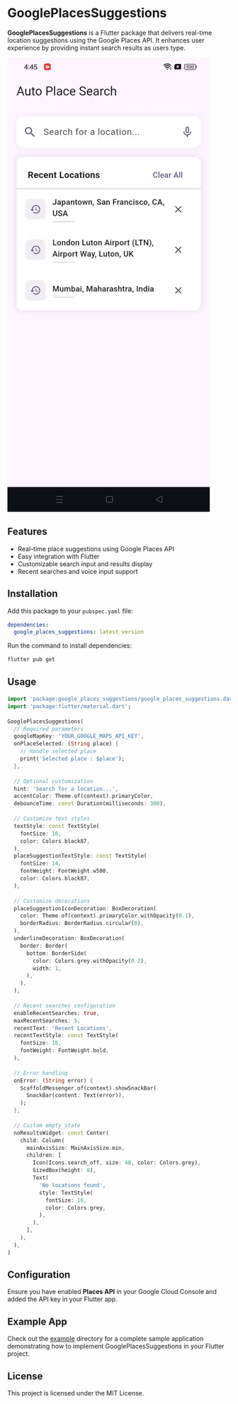 # GooglePlacesSuggestions

**GooglePlacesSuggestions** is a Flutter package that delivers real-time location suggestions using the Google Places API. It enhances user experience by providing instant search results as users type.

![GooglePlacesSuggestions Demo](https://github.com/rangholiyaprince/google_places_suggestions/blob/main/example/assets/google_palce_suggestions.gif)

## Features
- Real-time place suggestions using Google Places API
- Easy integration with Flutter
- Customizable search input and results display
- Recent searches and voice input support

## Installation

Add this package to your `pubspec.yaml` file:

```yaml
dependencies:
  google_places_suggestions: latest_version
```

Run the command to install dependencies:

```bash
flutter pub get
```

## Usage

```dart
import 'package:google_places_suggestions/google_places_suggestions.dart';
import 'package:flutter/material.dart';

GooglePlacesSuggestions(
  // Required parameters
  googleMapKey: 'YOUR_GOOGLE_MAPS_API_KEY',
  onPlaceSelected: (String place) {
    // Handle selected place
    print('Selected place : $place');
  },

  // Optional customization
  hint: 'Search for a location...',
  accentColor: Theme.of(context).primaryColor,
  debounceTime: const Duration(milliseconds: 300),

  // Customize text styles
  textStyle: const TextStyle(
    fontSize: 16,
    color: Colors.black87,
  ),
  placeSuggestionTextStyle: const TextStyle(
    fontSize: 14,
    fontWeight: FontWeight.w500,
    color: Colors.black87,
  ),

  // Customize decorations
  placeSuggestionIconDecoration: BoxDecoration(
    color: Theme.of(context).primaryColor.withOpacity(0.1),
    borderRadius: BorderRadius.circular(8),
  ),
  underlineDecoration: BoxDecoration(
    border: Border(
      bottom: BorderSide(
        color: Colors.grey.withOpacity(0.2),
        width: 1,
      ),
    ),
  ),

  // Recent searches configuration
  enableRecentSearches: true,
  maxRecentSearches: 5,
  recentText: 'Recent Locations',
  recentTextStyle: const TextStyle(
    fontSize: 16,
    fontWeight: FontWeight.bold,
  ),

  // Error handling
  onError: (String error) {
    ScaffoldMessenger.of(context).showSnackBar(
      SnackBar(content: Text(error)),
    );
  },

  // Custom empty state
  noResultsWidget: const Center(
    child: Column(
      mainAxisSize: MainAxisSize.min,
      children: [
        Icon(Icons.search_off, size: 48, color: Colors.grey),
        SizedBox(height: 8),
        Text(
          'No locations found',
          style: TextStyle(
            fontSize: 16,
            color: Colors.grey,
          ),
        ),
      ],
    ),
  ),
)
```

## Configuration

Ensure you have enabled **Places API** in your Google Cloud Console and added the API key in your Flutter app.

## Example App

Check out the [example](https://github.com/rangholiyaprince/google_places_suggestions/tree/main/example) directory for a complete sample application demonstrating how to implement GooglePlacesSuggestions in your Flutter project.

## License

This project is licensed under the MIT License.
